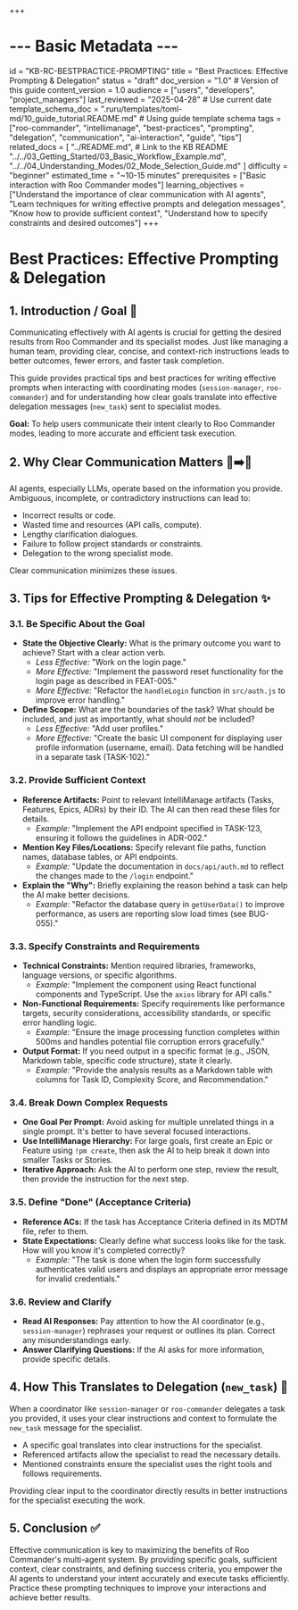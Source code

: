 +++
# --- Basic Metadata ---
id = "KB-RC-BESTPRACTICE-PROMPTING"
title = "Best Practices: Effective Prompting & Delegation"
status = "draft"
doc_version = "1.0" # Version of this guide
content_version = 1.0
audience = ["users", "developers", "project_managers"]
last_reviewed = "2025-04-28" # Use current date
template_schema_doc = ".ruru/templates/toml-md/10_guide_tutorial.README.md" # Using guide template schema
tags = ["roo-commander", "intellimanage", "best-practices", "prompting", "delegation", "communication", "ai-interaction", "guide", "tips"]
related_docs = [
    "../README.md", # Link to the KB README
    "../../03_Getting_Started/03_Basic_Workflow_Example.md",
    "../../04_Understanding_Modes/02_Mode_Selection_Guide.md"
    ]
difficulty = "beginner"
estimated_time = "~10-15 minutes"
prerequisites = ["Basic interaction with Roo Commander modes"]
learning_objectives = ["Understand the importance of clear communication with AI agents", "Learn techniques for writing effective prompts and delegation messages", "Know how to provide sufficient context", "Understand how to specify constraints and desired outcomes"]
+++

# Best Practices: Effective Prompting & Delegation

## 1. Introduction / Goal 🎯

Communicating effectively with AI agents is crucial for getting the desired results from Roo Commander and its specialist modes. Just like managing a human team, providing clear, concise, and context-rich instructions leads to better outcomes, fewer errors, and faster task completion.

This guide provides practical tips and best practices for writing effective prompts when interacting with coordinating modes (`session-manager`, `roo-commander`) and for understanding how clear goals translate into effective delegation messages (`new_task`) sent to specialist modes.

**Goal:** To help users communicate their intent clearly to Roo Commander modes, leading to more accurate and efficient task execution.

## 2. Why Clear Communication Matters 💬➡️🤖

AI agents, especially LLMs, operate based on the information you provide. Ambiguous, incomplete, or contradictory instructions can lead to:

*   Incorrect results or code.
*   Wasted time and resources (API calls, compute).
*   Lengthy clarification dialogues.
*   Failure to follow project standards or constraints.
*   Delegation to the wrong specialist mode.

Clear communication minimizes these issues.

## 3. Tips for Effective Prompting & Delegation ✨

### 3.1. Be Specific About the Goal

*   **State the Objective Clearly:** What is the primary outcome you want to achieve? Start with a clear action verb.
    *   *Less Effective:* "Work on the login page."
    *   *More Effective:* "Implement the password reset functionality for the login page as described in FEAT-005."
    *   *More Effective:* "Refactor the `handleLogin` function in `src/auth.js` to improve error handling."
*   **Define Scope:** What are the boundaries of the task? What should be included, and just as importantly, what should *not* be included?
    *   *Less Effective:* "Add user profiles."
    *   *More Effective:* "Create the basic UI component for displaying user profile information (username, email). Data fetching will be handled in a separate task (TASK-102)."

### 3.2. Provide Sufficient Context

*   **Reference Artifacts:** Point to relevant IntelliManage artifacts (Tasks, Features, Epics, ADRs) by their ID. The AI can then read these files for details.
    *   *Example:* "Implement the API endpoint specified in TASK-123, ensuring it follows the guidelines in ADR-002."
*   **Mention Key Files/Locations:** Specify relevant file paths, function names, database tables, or API endpoints.
    *   *Example:* "Update the documentation in `docs/api/auth.md` to reflect the changes made to the `/login` endpoint."
*   **Explain the "Why":** Briefly explaining the reason behind a task can help the AI make better decisions.
    *   *Example:* "Refactor the database query in `getUserData()` to improve performance, as users are reporting slow load times (see BUG-055)."

### 3.3. Specify Constraints and Requirements

*   **Technical Constraints:** Mention required libraries, frameworks, language versions, or specific algorithms.
    *   *Example:* "Implement the component using React functional components and TypeScript. Use the `axios` library for API calls."
*   **Non-Functional Requirements:** Specify requirements like performance targets, security considerations, accessibility standards, or specific error handling logic.
    *   *Example:* "Ensure the image processing function completes within 500ms and handles potential file corruption errors gracefully."
*   **Output Format:** If you need output in a specific format (e.g., JSON, Markdown table, specific code structure), state it clearly.
    *   *Example:* "Provide the analysis results as a Markdown table with columns for Task ID, Complexity Score, and Recommendation."

### 3.4. Break Down Complex Requests

*   **One Goal Per Prompt:** Avoid asking for multiple unrelated things in a single prompt. It's better to have several focused interactions.
*   **Use IntelliManage Hierarchy:** For large goals, first create an Epic or Feature using `!pm create`, then ask the AI to help break it down into smaller Tasks or Stories.
*   **Iterative Approach:** Ask the AI to perform one step, review the result, then provide the instruction for the next step.

### 3.5. Define "Done" (Acceptance Criteria)

*   **Reference ACs:** If the task has Acceptance Criteria defined in its MDTM file, refer to them.
*   **State Expectations:** Clearly define what success looks like for the task. How will you know it's completed correctly?
    *   *Example:* "The task is done when the login form successfully authenticates valid users and displays an appropriate error message for invalid credentials."

### 3.6. Review and Clarify

*   **Read AI Responses:** Pay attention to how the AI coordinator (e.g., `session-manager`) rephrases your request or outlines its plan. Correct any misunderstandings early.
*   **Answer Clarifying Questions:** If the AI asks for more information, provide specific details.

## 4. How This Translates to Delegation (`new_task`) 📨

When a coordinator like `session-manager` or `roo-commander` delegates a task you provided, it uses your clear instructions and context to formulate the `new_task` message for the specialist.

*   A specific goal translates into clear instructions for the specialist.
*   Referenced artifacts allow the specialist to read the necessary details.
*   Mentioned constraints ensure the specialist uses the right tools and follows requirements.

Providing clear input to the coordinator directly results in better instructions for the specialist executing the work.

## 5. Conclusion ✅

Effective communication is key to maximizing the benefits of Roo Commander's multi-agent system. By providing specific goals, sufficient context, clear constraints, and defining success criteria, you empower the AI agents to understand your intent accurately and execute tasks efficiently. Practice these prompting techniques to improve your interactions and achieve better results.
